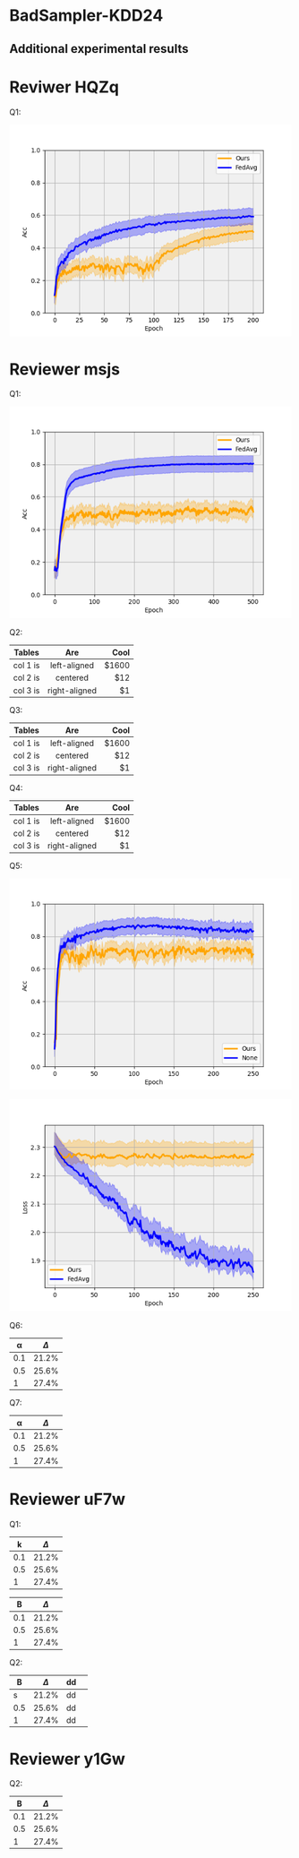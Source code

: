 # BadSampler-KDD24
## Additional experimental results

# Reviwer HQZq
Q1:

![fig 1](https://github.com/yiliucs/BadSampler-KDD24/blob/main/TESTattack.png)


# Reviewer msjs

Q1:

![fig 1](https://github.com/yiliucs/BadSampler-KDD24/blob/main/Acc1000.png)

Q2:

| Tables   |      Are      |  Cool |
|----------|:-------------:|------:|
| col 1 is |  left-aligned | $1600 |
| col 2 is |    centered   |   $12 |
| col 3 is | right-aligned |    $1 |

Q3:

| Tables   |      Are      |  Cool |
|----------|:-------------:|------:|
| col 1 is |  left-aligned | $1600 |
| col 2 is |    centered   |   $12 |
| col 3 is | right-aligned |    $1 |

Q4:

| Tables   |      Are      |  Cool |
|----------|:-------------:|------:|
| col 1 is |  left-aligned | $1600 |
| col 2 is |    centered   |   $12 |
| col 3 is | right-aligned |    $1 |

Q5:

![fig 1](https://github.com/yiliucs/BadSampler-KDD24/blob/main/Acc.png)

![fig 1](https://github.com/yiliucs/BadSampler-KDD24/blob/main/loss.png)

Q6: 

| α     | $\Delta$ |
| ----------- | ----------- |
|0.1|21.2%|
|0.5|25.6%|
|1|27.4%|

Q7:

| α     | $\Delta$ |
| ----------- | ----------- |
|0.1|21.2%|
|0.5|25.6%|
|1|27.4%|


# Reviewer uF7w

Q1:

| k     | $\Delta$ |
| ----------- | ----------- |
|0.1|21.2%|
|0.5|25.6%|
|1|27.4%|

| B     | $\Delta$ |
| ----------- | ----------- |
|0.1|21.2%|
|0.5|25.6%|
|1|27.4%|

Q2:

| B     | $\Delta$ |   dd     ||
| ----------- | ----------- |----------- |----------- |
|s|21.2%|          dd       ||
|0.5|25.6%|          dd       ||
|1|27.4%|            dd       ||

# Reviewer y1Gw

Q2:

| B     | $\Delta$ |
| ----------- | ----------- |
|0.1|21.2%|
|0.5|25.6%|
|1|27.4%|
